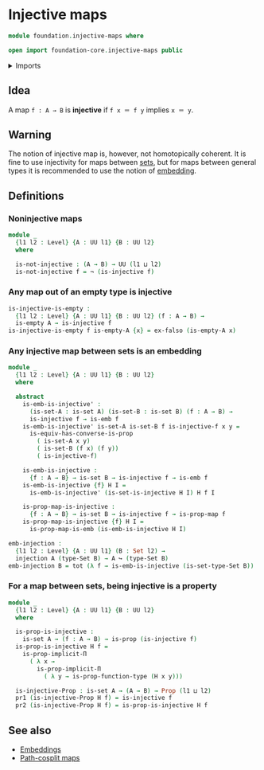 # Injective maps

```agda
module foundation.injective-maps where

open import foundation-core.injective-maps public
```

<details><summary>Imports</summary>

```agda
open import foundation.dependent-pair-types
open import foundation.logical-equivalences
open import foundation.universe-levels

open import foundation-core.embeddings
open import foundation-core.empty-types
open import foundation-core.identity-types
open import foundation-core.negation
open import foundation-core.functoriality-dependent-pair-types
open import foundation-core.propositional-maps
open import foundation-core.propositions
open import foundation-core.sets
```

</details>

## Idea

A map `f : A → B` is **injective** if `f x ＝ f y` implies `x ＝ y`.

## Warning

The notion of injective map is, however, not homotopically coherent. It is fine
to use injectivity for maps between [sets](foundation-core.sets.md), but for
maps between general types it is recommended to use the notion of
[embedding](foundation-core.embeddings.md).

## Definitions

### Noninjective maps

```agda
module _
  {l1 l2 : Level} {A : UU l1} {B : UU l2}
  where

  is-not-injective : (A → B) → UU (l1 ⊔ l2)
  is-not-injective f = ¬ (is-injective f)
```

### Any map out of an empty type is injective

```agda
is-injective-is-empty :
  {l1 l2 : Level} {A : UU l1} {B : UU l2} (f : A → B) →
  is-empty A → is-injective f
is-injective-is-empty f is-empty-A {x} = ex-falso (is-empty-A x)
```

### Any injective map between sets is an embedding

```agda
module _
  {l1 l2 : Level} {A : UU l1} {B : UU l2}
  where

  abstract
    is-emb-is-injective' :
      (is-set-A : is-set A) (is-set-B : is-set B) (f : A → B) →
      is-injective f → is-emb f
    is-emb-is-injective' is-set-A is-set-B f is-injective-f x y =
      is-equiv-has-converse-is-prop
        ( is-set-A x y)
        ( is-set-B (f x) (f y))
        ( is-injective-f)

    is-emb-is-injective :
      {f : A → B} → is-set B → is-injective f → is-emb f
    is-emb-is-injective {f} H I =
      is-emb-is-injective' (is-set-is-injective H I) H f I

    is-prop-map-is-injective :
      {f : A → B} → is-set B → is-injective f → is-prop-map f
    is-prop-map-is-injective {f} H I =
      is-prop-map-is-emb (is-emb-is-injective H I)

emb-injection :
  {l1 l2 : Level} {A : UU l1} (B : Set l2) →
  injection A (type-Set B) → A ↪ (type-Set B)
emb-injection B = tot (λ f → is-emb-is-injective (is-set-type-Set B))
```

### For a map between sets, being injective is a property

```agda
module _
  {l1 l2 : Level} {A : UU l1} {B : UU l2}
  where

  is-prop-is-injective :
    is-set A → (f : A → B) → is-prop (is-injective f)
  is-prop-is-injective H f =
    is-prop-implicit-Π
      ( λ x →
        is-prop-implicit-Π
          ( λ y → is-prop-function-type (H x y)))

  is-injective-Prop : is-set A → (A → B) → Prop (l1 ⊔ l2)
  pr1 (is-injective-Prop H f) = is-injective f
  pr2 (is-injective-Prop H f) = is-prop-is-injective H f
```

## See also

- [Embeddings](foundation-core.embeddings.md)
- [Path-cosplit maps](foundation.path-cosplit-maps.md)

